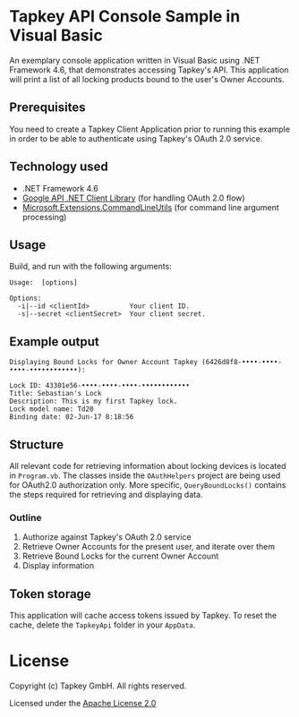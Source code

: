 ﻿# Tapkey API Console Sample in Visual Basic
An exemplary console application written in Visual Basic using .NET Framework 4.6, that demonstrates accessing
Tapkey's API. This application will print a list of all locking products bound to the user's Owner
Accounts.

## Prerequisites
You need to create a Tapkey Client Application prior to running this example in order to be able to
authenticate using Tapkey's OAuth 2.0 service.

## Technology used
* .NET Framework 4.6
* [Google API .NET Client Library][1] (for handling OAuth 2.0 flow)
* [Microsoft.Extensions.CommandLineUtils][2] (for command line argument processing)

## Usage
Build, and run with the following arguments:
```
Usage:  [options]

Options:
  -i|--id <clientId>          Your client ID.
  -s|--secret <clientSecret>  Your client secret.
```

## Example output
```
Displaying Bound Locks for Owner Account Tapkey (6426d8f8-••••-••••-••••-••••••••••••):

Lock ID: 43301e56-••••-••••-••••-••••••••••••
Title: Sebastian's Lock
Description: This is my first Tapkey lock.
Lock model name: Td20
Binding date: 02-Jun-17 8:18:56

```

## Structure
All relevant code for retrieving information about locking devices is located in `Program.vb`. The
classes inside the `OAuthHelpers` project are being used for OAuth2.0 authorization only. More
specific, `QueryBoundLocks()` contains the steps required for retrieving and displaying data.

### Outline
1. Authorize against Tapkey's OAuth 2.0 service
2. Retrieve Owner Accounts for the present user, and iterate over them
3. Retrieve Bound Locks for the current Owner Account
4. Display information

## Token storage
This application will cache access tokens issued by Tapkey. To reset the cache, delete the
`TapkeyApi` folder in your `AppData`.

# License
Copyright (c) Tapkey GmbH. All rights reserved.

Licensed under the [Apache License 2.0](https://spdx.org/licenses/Apache-2.0.html)

[1]: https://developers.google.com/api-client-library/dotnet/
[2]: https://docs.microsoft.com/en-us/aspnet/core/api/microsoft.extensions.commandlineutils

